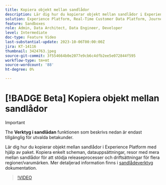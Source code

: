 ```yaml
---
title: Kopiera objekt mellan sandlådor
description: Lär dig hur du kopierar objekt mellan sandlådor i Experience Platform med hjälp av paket. Kopiera enkelt scheman, datauppsättningar, resor med mera mellan sandlådorna.
solution: Experience Platform, Real-Time Customer Data Platform, Journey Optimizer
feature: Sandboxes
role: Admin, Data Architect, Data Engineer, Developer
level: Intermediate
doc-type: Feature Video
last-substantial-update: 2023-10-06T00:00:00Z
jira: KT-14116
thumbnail: 3424763.jpeg
source-git-commit: 3f554664b0e2077e9cb6c4dfb2ee5e072844f595
workflow-type: tm+mt
source-wordcount: '88'
ht-degree: 0%

---
```



# [!BADGE Beta] Kopiera objekt mellan sandlådor

>[!IMPORTANT]
>
>The **Verktyg i sandlådan** funktionen som beskrivs nedan är endast tillgänglig för utvalda betakunder.

Lär dig hur du kopierar objekt mellan sandlådor i Experience Platform med hjälp av paket. Kopiera enkelt scheman, datauppsättningar, resor med mera mellan sandlådor för att stödja releaseprocesser och driftsättningar för flera regioner/varumärken. Mer detaljerad information finns i [sandlådeverktyg](https://experienceleague.adobe.com/docs/experience-platform/sandbox/ui/sandbox-tooling.html) dokumentation. 

>[!VIDEO](https://video.tv.adobe.com/v/3424763/?learn=on)
